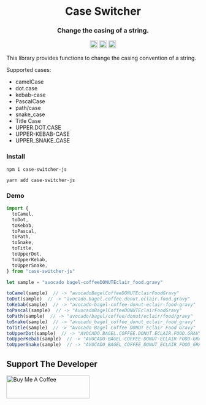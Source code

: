 <!--suppress HtmlDeprecatedAttribute -->
<div align=center>
<!-- Title: -->
  <h1>Case Switcher</h1>
  <h3>Change the casing of a string.</h3>
<!-- Labels: -->
  <!-- First row: -->
  <img src="https://img.shields.io/badge/license-MIT-green"
   height="20"
   alt="License: MIT">
  <img src="https://img.shields.io/npm/v/case-switcher-js"
   height="20"
   alt="npm version">
  <img src="https://img.shields.io/badge/coverage-100%25-success"
   height="20"
   alt="Code Coverage">
</div>

This library provides functions to change the casing convention of a string.

Supported cases:

- camelCase
- dot.case
- kebab-case
- PascalCase
- path/case
- snake_case
- Title Case
- UPPER.DOT.CASE
- UPPER-KEBAB-CASE
- UPPER_SNAKE_CASE

### Install

```shell
npm i case-switcher-js
```

```shell
yarn add case-switcher-js
```

### Demo

```javascript
import {
  toCamel,
  toDot,
  toKebab,
  toPascal,
  toPath,
  toSnake,
  toTitle,
  toUpperDot,
  toUpperKebab,
  toUpperSnake,
} from "case-switcher-js"

let sample = "avocado bagel-coffeeDONUTEclair_food.gravy"

toCamel(sample)  // -> "avocadoBagelCoffeeDONUTEclairFoodGravy"
toDot(sample)  // -> "avocado.bagel.coffee.donut.eclair.food.gravy"
toKebab(sample)  // -> "avocado-bagel-coffee-donut-eclair-food-gravy"
toPascal(sample)  // -> "AvocadoBagelCoffeeDONUTEclairFoodGravy"
toPath(sample)  // -> "avocado/bagel/coffee/donut/eclair/food/gravy"
toSnake(sample)  // -> "avocado_bagel_coffee_donut_eclair_food_gravy"
toTitle(sample)  // -> "Avocado Bagel Coffee DONUT Eclair Food Gravy"
toUpperDot(sample)  // -> "AVOCADO.BAGEL.COFFEE.DONUT.ECLAIR.FOOD.GRAVY"
toUpperKebab(sample)  // -> "AVOCADO-BAGEL-COFFEE-DONUT-ECLAIR-FOOD-GRAVY"
toUpperSnake(sample)  // -> "AVOCADO_BAGEL_COFFEE_DONUT_ECLAIR_FOOD_GRAVY"
```

## Support The Developer

<a href="https://www.buymeacoffee.com/mburkard" target="_blank">
  <img src="https://cdn.buymeacoffee.com/buttons/v2/default-blue.png"
       width="217"
       height="60"
       alt="Buy Me A Coffee">
</a>

